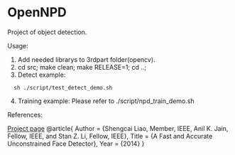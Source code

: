 # OpenNPD

Project of object detection.

 Usage:
  1. Add needed librarys to 3rdpart folder(opencv).
  2. cd src; make clean; make RELEASE=1; cd ..;
  3. Detect example:
  ```
    sh ./script/test_detect_demo.sh
  ```
  4. Training example:
    Please refer to ./script/npd_train_demo.sh


References:

  [Project page](http://www.cbsr.ia.ac.cn/users/scliao/projects/npdface/index.html)
  @article{
      Author = {Shengcai Liao, Member, IEEE, Anil K. Jain, Fellow, IEEE, and Stan Z. Li, Fellow, IEEE},
      Title = {A Fast and Accurate Unconstrained Face Detector},
      Year = {2014}
  }

